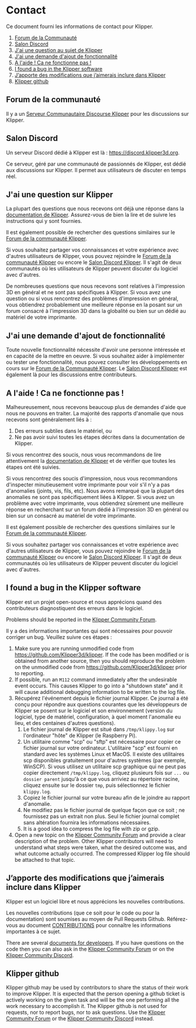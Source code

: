# Contact

Ce document fourni les informations de contact pour Klipper.

1. [Forum de la Communauté](#community-forum)
1. [Salon Discord](#discord-chat)
1. [J'ai une question au sujet de Klipper](#i-have-a-question-about-klipper)
1. [J'ai une demande d'ajout de fonctionnalité](#i-have-a-feature-request)
1. [A l'aide ! Ca ne fonctionne pas !](#help-it-doesnt-work)
1. [I found a bug in the Klipper software](#i-found-a-bug-in-the-klipper-software)
1. [J’apporte des modifications que j’aimerais inclure dans Klipper](#i-am-making-changes-that-id-like-to-include-in-klipper)
1. [Klipper github](#klipper-github)

## Forum de la communauté

Il y a un [Serveur Communautaire Discourse Klipper](https://community.klipper3d.org) pour les discussions sur Klipper.

## Salon Discord

Un serveur Discord dédié à Klipper est là : <https://discord.klipper3d.org>.

Ce serveur, géré par une communauté de passionnés de Klipper, est dédié aux discussions sur Klipper. Il permet aux utilisateurs de discuter en temps réel.

## J'ai une question sur Klipper

La plupart des questions que nous recevons ont déjà une réponse dans la [documentation de Klipper](Overview.md). Assurez-vous de bien la lire et de suivre les instructions qui y sont fournies.

Il est également possible de rechercher des questions similaires sur le [Forum de la communauté Klipper](#community-forum).

Si vous souhaitez partager vos connaissances et votre expérience avec d'autres utilisateurs de Klipper, vous pouvez rejoindre le [Forum de la communauté Klipper](#community-forum) ou encore le [Salon Discord Klipper](#discord-chat). Il s'agit de deux communautés où les utilisateurs de Klipper peuvent discuter du logiciel avec d'autres.

De nombreuses questions que nous recevons sont relatives à l'impression 3D en général et ne sont pas spécifiques à Klipper. Si vous avez une question ou si vous rencontrez des problèmes d'impression en général, vous obtiendrez probablement une meilleure réponse en la posant sur un forum consacré à l'impression 3D dans la globalité ou bien sur un dédié au matériel de votre imprimante.

## J'ai une demande d'ajout de fonctionnalité

Toute nouvelle fonctionnalité nécessite d'avoir une personne intéressée et en capacité de la mettre en oeuvre. Si vous souhaitez aider à implémenter ou tester une fonctionnalité, nous pouvez consulter les développements en cours sur le [Forum de la Communauté Klipper](#community-forum). Le [Salon Discord Klipper](#discord-chat) est également là pour les discussions entre contributeurs.

## A l'aide ! Ca ne fonctionne pas !

Malheureusement, nous recevons beaucoup plus de demandes d'aide que nous ne pouvons en traiter. La majorité des rapports d'anomalie que nous recevons sont généralement liés à :

1. Des erreurs subtiles dans le matériel, ou
1. Ne pas avoir suivi toutes les étapes décrites dans la documentation de Klipper.

Si vous rencontrez des soucis, nous vous recommandons de lire attentivement la [documentation de Klipper](Overview.md) et de vérifier que toutes les étapes ont été suivies.

Si vous rencontrez des soucis d'impression, nous vous recommandons d'inspecter minutieusement votre imprimante pour voir s'il n'y a pas d'anomalies (joints, vis, fils, etc). Nous avons remarqué que la plupart des anomalies ne sont pas spécifiquement liées à Klipper. Si vous avez un problème avec votre imprimante, vous obtiendrez sûrement une meilleure réponse en recherchant sur un forum dédié à l'impression 3D en général ou bien sur un consacré au matériel de votre imprimante.

Il est également possible de rechercher des questions similaires sur le [Forum de la communauté Klipper](#community-forum).

Si vous souhaitez partager vos connaissances et votre expérience avec d'autres utilisateurs de Klipper, vous pouvez rejoindre le [Forum de la communauté Klipper](#community-forum) ou encore le [Salon Discord Klipper](#discord-chat). Il s'agit de deux communautés où les utilisateurs de Klipper peuvent discuter du logiciel avec d'autres.

## I found a bug in the Klipper software

Klipper est un projet open-source et nous apprécions quand des contributeurs diagnostiquent des erreurs dans le logiciel.

Problems should be reported in the [Klipper Community Forum](#community-forum).

Il y a des informations importantes qui sont nécessaires pour pouvoir corriger un bug. Veuillez suivre ces étapes :

1. Make sure you are running unmodified code from <https://github.com/Klipper3d/klipper>. If the code has been modified or is obtained from another source, then you should reproduce the problem on the unmodified code from <https://github.com/Klipper3d/klipper> prior to reporting.
1. If possible, run an `M112` command immediately after the undesirable event occurs. This causes Klipper to go into a "shutdown state" and it will cause additional debugging information to be written to the log file.
1. Récupérez l'événement depuis le fichier journal Klipper. Ce journal a été conçu pour répondre aux questions courantes que les développeurs de Klipper se posent sur le logiciel et son environnement (version du logiciel, type de matériel, configuration, à quel moment l'anomalie eu lieu, et des centaines d'autres questions).
   1. Le fichier journal de Klipper est situé dans `/tmp/klippy.log` sur l'ordinateur "hôte" de Klipper (le Raspberry Pi).
   1. Un utilitaire comme "scp" ou "sftp" est nécessaire pour copier ce fichier journal sur votre ordinateur. L'utilitaire "scp" est fourni en standard avec les systèmes Linux et MacOS. Il existe des utilitaires scp disponibles gratuitement pour d'autres systèmes (par exemple, WinSCP). Si vous utilisez un utilitaire scp graphique qui ne peut pas copier directement `/tmp/klippy.log`, cliquez plusieurs fois sur `...` ou `dossier parent` jusqu'à ce que vous arriviez au répertoire racine, cliquez ensuite sur le dossier `tmp`, puis sélectionnez le fichier `klippy.log`.
   1. Copiez le fichier journal sur votre bureau afin de le joindre au rapport d'anomalie.
   1. Ne modifiez pas le fichier journal de quelque façon que ce soit ; ne fournissez pas un extrait non plus. Seul le fichier journal complet sans altération fournira les informations nécessaires.
   1. It is a good idea to compress the log file with zip or gzip.
1. Open a new topic on the [Klipper Community Forum](#community-forum) and provide a clear description of the problem. Other Klipper contributors will need to understand what steps were taken, what the desired outcome was, and what outcome actually occurred. The compressed Klipper log file should be attached to that topic.

## J’apporte des modifications que j’aimerais inclure dans Klipper

Klipper est un logiciel libre et nous apprécions les nouvelles contributions.

Les nouvelles contributions (que ce soit pour le code ou pour la documentation) sont soumises au moyen de Pull Requests Github. Référez-vous au document [CONTRIBUTIONS](CONTRIBUTION.md) pour connaître les informations importantes à ce sujet.

There are several [documents for developers](Overview.md#developer-documentation). If you have questions on the code then you can also ask in the [Klipper Community Forum](#community-forum) or on the [Klipper Community Discord](#discord-chat).

## Klipper github

Klipper github may be used by contributors to share the status of their work to improve Klipper. It is expected that the person opening a github ticket is actively working on the given task and will be the one performing all the work necessary to accomplish it. The Klipper github is not used for requests, nor to report bugs, nor to ask questions. Use the [Klipper Community Forum](#community-forum) or the [Klipper Community Discord](#discord-chat) instead.
